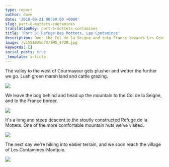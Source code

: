 ```yaml
---
type: report
author: dave
date: '2018-09-21 00:00:00 +0000'
slug: part-6-mottets-contamines
translationKey: part-6-mottets-contamines
title: 'Part 6: Refuge Des Mottets, Les Contamines'
description: Over the Col de la Seigne and into France towards Les Contamines.
image: /v1551035074/IMG_4720.jpg
keywords: []
social_posts: true
_template: article
---
```




The valley to the west of Courmayeur gets plusher and wetter the further we go. Lush green marsh land and cattle grazing.

![](https://res.cloudinary.com/wildernessprime/image/upload/w_800,dpr_auto/v1551035074/IMG_4720.jpg)

We leave the bog behind and head up the mountain to the Col de la Seigne, and to the France border.

![](https://res.cloudinary.com/wildernessprime/image/upload/w_800,dpr_auto/v1551035271/IMG_4729.jpg)

It's a long and steep descent to the stoutly constructed Refuge de la Mottets. One of the more comfortable mountain huts we've visited.

![](https://res.cloudinary.com/wildernessprime/image/upload/w_800,dpr_auto/v1551035465/IMG_4738.jpg)

The next day we're hiking into easier terrain, and we soon reach the village of Les Contamines-Montjoie.

![](https://res.cloudinary.com/wildernessprime/image/upload/w_800,dpr_auto/v1551035565/IMG_4732%20%281%29.jpg)
